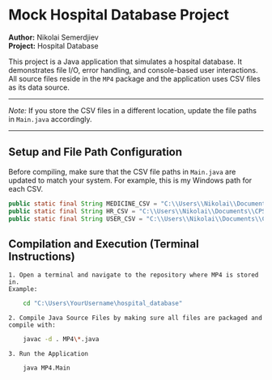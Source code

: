 # Mock Hospital Database Project

**Author:** Nikolai Semerdjiev  
**Project:** Hospital Database

This project is a Java application that simulates a hospital database. It demonstrates file I/O, error handling, and console-based user interactions. All source files reside in the `MP4` package and the application uses CSV files as its data source.

---


*Note:* If you store the CSV files in a different location, update the file paths in `Main.java` accordingly.

---

## Setup and File Path Configuration

Before compiling, make sure that the CSV file paths in `Main.java` are updated to match your system. For example, this is my Windows path for each CSV.

```java
public static final String MEDICINE_CSV = "C:\\Users\\Nikolai\\Documents\\CPSC_Courses\\CPSC_231\\MP4\\Medicines.csv";
public static final String HR_CSV = "C:\\Users\\Nikolai\\Documents\\CPSC_Courses\\CPSC_231\\MP4\\FakeHRs.csv";
public static final String USER_CSV = "C:\\Users\\Nikolai\\Documents\\CPSC_Courses\\CPSC_231\\MP4\\UserCSV.csv";

```

## Compilation and Execution (Terminal Instructions)
    1. Open a terminal and navigate to the repository where MP4 is stored in.
    Example:
```bash
    cd "C:\Users\YourUsername\hospital_database"
```
    
    2. Compile Java Source Files by making sure all files are packaged and compile with:
```bash
    javac -d . MP4\*.java
```

    3. Run the Application
```bash
    java MP4.Main
```


